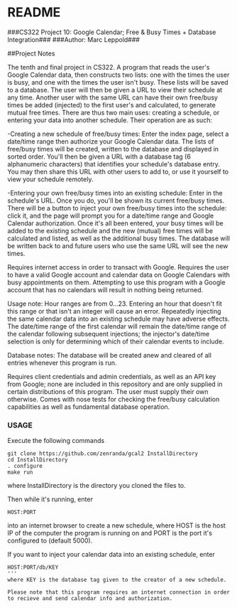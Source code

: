 # README #

###CS322 Project 10: Google Calendar; Free & Busy Times + Database Integration###
###Author: Marc Leppold###

##Project Notes

The tenth and final project in CS322. A program that reads the user's Google Calendar data, then constructs two lists: one with the times the user is busy, and one with the times the user isn't busy. These lists will be saved to a database. The user will then be given a URL to view their schedule at any time. Another user with the same URL can have their own free/busy times be added (injected) to the first user's and calculated, to generate mutual free times. There are thus two main uses: creating a schedule, or entering your data into another schedule. Their operation are as such:

-Creating a new schedule of free/busy times: Enter the index page, select a date/time range then authorize your Google Calendar data. The lists of free/busy times will be created, written to the database and displayed in sorted order. You'll then be given a URL with a database tag (6 alphanumeric characters) that identifies your schedule's database entry. You may then share this URL with other users to add to, or use it yourself to view your schedule remotely.

-Entering your own free/busy times into an existing schedule: Enter in the schedule's URL. Once you do, you'll be shown its current free/busy times. There will be a button to inject your own free/busy times into the schedule: click it, and the page will prompt you for a date/time range and Google Calendar authorization. Once it's all been entered, your busy times will be added to the existing schedule and the new (mutual) free times will be calculated and listed, as well as the additional busy times. The database will be written back to and future users who use the same URL will see the new times.

Requires internet access in order to transact with Google. Requires the user to have a valid Google account and calendar data on Google Calendars with busy appointments on them. Attempting to use this program with a Google account that has no calendars will result in nothing being returned.

Usage note: Hour ranges are from 0...23. Entering an hour that doesn't fit this range or that isn't an integer will cause an error. Repeatedly injecting the same calendar data into an existing schedule may have adverse effects. The date/time range of the first calendar will remain the date/time range of the calendar following subsequent injections; the injector's date/time selection is only for determining which of their calendar events to include.

Database notes: The database will be created anew and cleared of all entries whenever this program is run.

Requires client credentials and admin credentials, as well as an API key from Google; none are included in this repository and are only supplied in certain distributions of this program. The user must supply their own otherwise. Comes with nose tests for checking the free/busy calculation capabilities as well as fundamental database operation.

### USAGE ###

Execute the following commands
```
git clone https://github.com/zenranda/gcal2 InstallDirectory
cd InstallDirectory
. configure
make run
```
where InstallDirectory is the directory you cloned the files to.

Then while it's running, enter
```
HOST:PORT
```
into an internet browser to create a new schedule, where HOST is the host IP of the computer the program is running on and PORT is the port it's configured to (default 5000).

If you want to inject your calendar data into an existing schedule, enter
```
HOST:PORT/db/KEY
'''
where KEY is the database tag given to the creator of a new schedule.

Please note that this program requires an internet connection in order to recieve and send calendar info and authorization.

